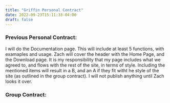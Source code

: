 ```yaml
---
title: "Griffin Personal Contract"
date: 2022-09-23T15:11:33-04:00
draft: false
---
```

<html>

<body>
    <h3>Previous Personal Contract:</h3>
    <p>   I will do the Documentation page. This will include at least 5 functions, with examaples and usage. Zach will cover the header with the Home Page, and the Download page. It is my responsibility that my page includes what we agreed to, and flows with the rest of the site, in terms of style. Including the mentioned items will result in a B, and an A if they fit witht he style of the site (as outlined in the group contract). I will not publish anything until Zach looks it over.</p>
    <h3>Group Contract:</h3>
</body>

</html>